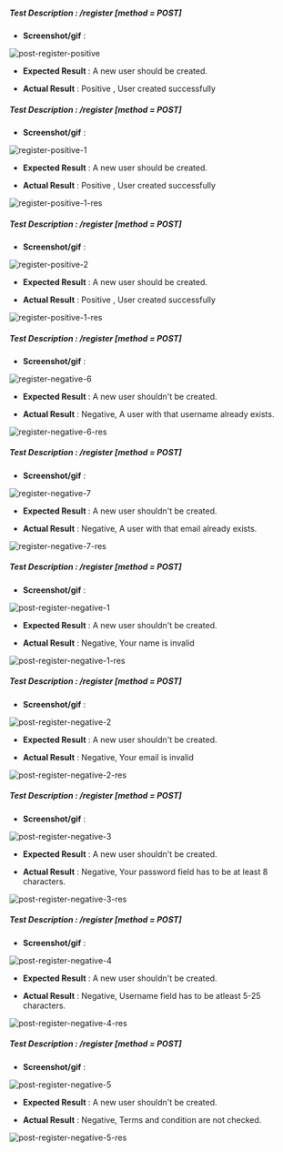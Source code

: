   
##### Test Description :   /register [method = POST] 
- **Screenshot/gif** :

![post-register-positive](https://user-images.githubusercontent.com/56113566/120222706-01edad00-c25e-11eb-96b0-d0a6d62534e8.gif)

- **Expected Result** : A new user should be created.

- **Actual Result** : Positive , User created successfully

##### Test Description :   /register [method = POST] 
- **Screenshot/gif** :

![register-positive-1](https://user-images.githubusercontent.com/56113566/120224846-d7055800-c261-11eb-8989-2d8da8de84c1.png)

- **Expected Result** : A new user should be created.

- **Actual Result** : Positive , User created successfully

![register-positive-1-res](https://user-images.githubusercontent.com/56113566/120224850-d8cf1b80-c261-11eb-8801-59f7fa4a3fa5.png)

##### Test Description :   /register [method = POST] 
- **Screenshot/gif** :


![register-positive-2](https://user-images.githubusercontent.com/56113566/120225485-f8b30f00-c262-11eb-85d6-4805e2620372.png)

- **Expected Result** : A new user should be created.

- **Actual Result** : Positive , User created successfully

![register-positive-1-res](https://user-images.githubusercontent.com/56113566/120224850-d8cf1b80-c261-11eb-8801-59f7fa4a3fa5.png)

##### Test Description :   /register [method = POST] 
- **Screenshot/gif** :

![register-negative-6](https://user-images.githubusercontent.com/56113566/120224858-dc62a280-c261-11eb-84dd-7d1014b43b7e.png)

- **Expected Result** : A new user shouldn't be created.

- **Actual Result** : Negative, A user with that username already exists.

![register-negative-6-res](https://user-images.githubusercontent.com/56113566/120224864-de2c6600-c261-11eb-8e7b-391be3281f6d.png)

##### Test Description :   /register [method = POST] 
- **Screenshot/gif** :

![register-negative-7](https://user-images.githubusercontent.com/56113566/120224867-df5d9300-c261-11eb-900c-b8ef91aa3ae4.png)

- **Expected Result** : A new user shouldn't be created.

- **Actual Result** : Negative,  A user with that email already exists.

![register-negative-7-res](https://user-images.githubusercontent.com/56113566/120224876-e4224700-c261-11eb-8c6c-792e1e51289f.png)


##### Test Description :   /register [method = POST] 
- **Screenshot/gif** :

![post-register-negative-1](https://user-images.githubusercontent.com/56113566/120222960-6f014280-c25e-11eb-8aa8-691fec8c8e8b.png)

- **Expected Result** : A new user shouldn't be created.

- **Actual Result** : Negative, Your name is invalid

![post-register-negative-1-res](https://user-images.githubusercontent.com/56113566/120222966-745e8d00-c25e-11eb-99ec-5054111a0957.png)

##### Test Description :   /register [method = POST] 
- **Screenshot/gif** :

![post-register-negative-2](https://user-images.githubusercontent.com/56113566/120222980-79bbd780-c25e-11eb-9345-6e588e518cdf.png)

- **Expected Result** : A new user shouldn't be created.

- **Actual Result** : Negative, Your email is invalid

![post-register-negative-2-res](https://user-images.githubusercontent.com/56113566/120222985-7aed0480-c25e-11eb-8156-e71a64c1ed92.png)

##### Test Description :   /register [method = POST] 
- **Screenshot/gif** :

![post-register-negative-3](https://user-images.githubusercontent.com/56113566/120222996-804a4f00-c25e-11eb-910e-b93e97b44b45.png)

- **Expected Result** : A new user shouldn't be created.

- **Actual Result** : Negative, Your password field has to be at least 8 characters.

![post-register-negative-3-res](https://user-images.githubusercontent.com/56113566/120222998-817b7c00-c25e-11eb-9d50-daded22e17ba.png)


##### Test Description :   /register [method = POST] 
- **Screenshot/gif** :

![post-register-negative-4](https://user-images.githubusercontent.com/56113566/120223004-84766c80-c25e-11eb-8b3d-478c32473f1b.png)

- **Expected Result** : A new user shouldn't be created.

- **Actual Result** : Negative, Username field has to be atleast 5-25 characters.

![post-register-negative-4-res](https://user-images.githubusercontent.com/56113566/120223012-86d8c680-c25e-11eb-9e11-381ca4d3b4f0.png)


##### Test Description :   /register [method = POST] 
- **Screenshot/gif** :

![post-register-negative-5](https://user-images.githubusercontent.com/56113566/120223026-8b9d7a80-c25e-11eb-87b3-cf8b85ee742e.png)

- **Expected Result** : A new user shouldn't be created.

- **Actual Result** : Negative, Terms and condition are not checked.

![post-register-negative-5-res](https://user-images.githubusercontent.com/56113566/120223043-91935b80-c25e-11eb-97be-fab631b367b7.png)
